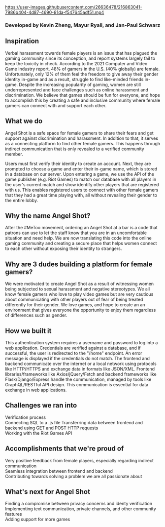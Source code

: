 https://user-images.githubusercontent.com/26636478/216863041-7986b404-4d87-4690-81da-f547645adf51.mp4

### Developed by Kevin Zheng, Mayur Ryali, and Jan-Paul Schwarz

## Inspiration
Verbal harassment towards female players is an issue that has plagued the gaming community since its conception, and report systems largely fail to keep the toxicity in check. According to the 2021 Computer and Video Game Industry report, 48% of gamers in the U.S. (40% globally) are female. Unfortunately, only 12% of them feel the freedom to give away their gender identity in-game and as a result, struggle to find like-minded friends in-game. Despite the increasing popularity of gaming, women are still underrepresented and face challenges such as online harassment and discrimination. We believe that games should be fun for everyone, and hope to accomplish this by creating a safe and inclusive community where female gamers can connect with and support each other.

## What we do
Angel Shot is a safe space for female gamers to share their fears and get support against discrimination and harassment. In addition to that, it serves as a connecting platform to find other female gamers. This happens through indirect communication that is only revealed to a verified community member.  

Users must first verify their identity to create an account. Next, they are prompted to choose a game and enter their in-game name, which is stored in a database on our server. Upon entering a game, we use the API of the game publisher (e.g. Riot Games) to match our database with all players in the user's current match and show identify other players that are registered with us. This enables registered users to connect with other female gamers that they had a great time playing with, all without revealing their gender to the entire lobby.

## Why the name Angel Shot?
After the #MeToo movement, ordering an Angel Shot at a bar is a code that patrons can use to let the staff know that you are in an uncomfortable situation and need help. We are now translating this code into the online gaming community and creating a secure place that helps women connect to each other without exposing their identity to strangers.

## Why are 3 dudes building a platform for female gamers?
We were motivated to create Angel Shot as a result of witnessing women being subjected to sexual harassment and negative stereotypes. We all know female gamers who love to play video games but are very cautious about communicating with other players out of fear of being treated differently for their gender. We love games, and hope to create an an environment that gives everyone the opportunity to enjoy them regardless of differences such as gender. 

## How we built it
This authentication system requires a username and password to log into a web application. Credentials are verified against a database, and if successful, the user is redirected to the "/home" endpoint. An error message is displayed if the credentials do not match. The frontend and backend communicate over the internet or a local network using protocols like HTTP/HTTPS and exchange data in formats like JSON/XML. Frontend libraries/frameworks like Axios/jQuery/Fetch and backend frameworks like Flask/Django/Express handle the communication, managed by tools like GraphQL/RESTful API design. This communication is essential for data exchange in web applications.

## Challenges we ran into
Verification process  
Connecting SQL to a .js file
Transferring data between frontend and backend using GET and POST HTTP requests  
Working with the Riot Games API  

## Accomplishments that we're proud of
Very positive feedback from female players, especially regarding indirect communication  
Seamless integration between frontend and backend  
Contributing towards solving a problem we are all passionate about  

## What's next for Angel Shot
Finding a compromise between privacy concerns and identy verification  
Implementing text communication, private channels, and other community features  
Adding support for more games
